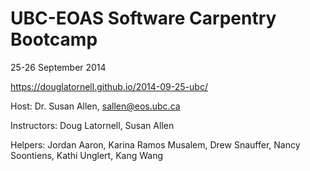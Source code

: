 UBC-EOAS Software Carpentry Bootcamp
====================================

25-26 September 2014

https://douglatornell.github.io/2014-09-25-ubc/

Host: Dr. Susan Allen, sallen@eos.ubc.ca

Instructors: Doug Latornell, Susan Allen

Helpers: Jordan Aaron, Karina Ramos Musalem, Drew Snauffer, Nancy Soontiens, Kathi Unglert, Kang Wang
